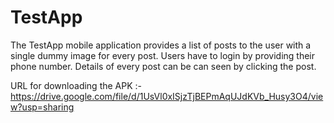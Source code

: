 # TestApp

The TestApp mobile application provides a list of posts to the user with a single dummy image for every post.
Users have to login by providing their phone number. Details of every post can be can seen by clicking the post.

URL for downloading the APK :- https://drive.google.com/file/d/1UsVl0xISjzTjBEPmAqUJdKVb_Husy3O4/view?usp=sharing
